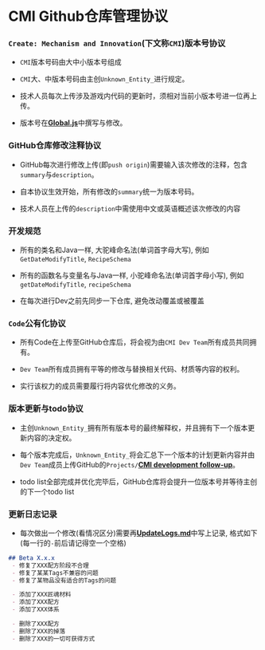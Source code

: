 # **CMI Github仓库管理协议**

<div align="left">

### `Create: Mechanism and Innovation`(下文称`CMI`)版本号协议

 - `CMI`版本号码由大中小版本号组成

 - `CMI`大、中版本号码由主创`Unknown_Entity_`进行规定。

 - 技术人员每次上传涉及游戏内代码的更新时，须相对当前小版本号进一位再上传。

 - 版本号在[**Global.js**](kubejs/startup_scripts/Global.js)中撰写与修改。

### GitHub仓库修改注释协议

 - GitHub每次进行修改上传(即`push origin`)需要输入该次修改的注释，包含`summary`与`description`。

 - 自本协议生效开始，所有修改的`summary`统一为版本号码。

 - 技术人员在上传的`description`中需使用中文或英语概述该次修改的内容

### 开发规范

 - 所有的类名和Java一样, 大驼峰命名法(单词首字母大写), 例如`GetDateModifyTitle`, `RecipeSchema`

 - 所有的函数名与变量名与Java一样, 小驼峰命名法(单词首字母小写), 例如`getDateModifyTitle`, `recipeSchema`

 - 在每次进行Dev之前先同步一下仓库, 避免改动覆盖或被覆盖

### `Code`公有化协议

 - 所有Code在上传至GitHub仓库后，将会视为由`CMI Dev Team`所有成员共同拥有。

 - `Dev Team`所有成员拥有平等的修改与替换相关代码、材质等内容的权利。

 - 实行该权力的成员需要履行将内容优化修改的义务。

### 版本更新与todo协议

 - 主创`Unknown_Entity_`拥有所有版本号的最终解释权，并且拥有下一个版本更新内容的决定权。

 - 每个版本完成后，`Unknown_Entity_`将会汇总下一个版本的计划更新内容并由`Dev Team`成员上传GitHub的`Projects/`[**CMI development follow-up**](https://github.com/users/VechniMetel/projects/1/views/1)。

 - todo list全部完成并优化完毕后，GitHub仓库将会提升一位版本号并等待主创的下一个todo list

### 更新日志记录

 - 每次做出一个修改(看情况区分)需要再[**UpdateLogs.md**](UpdateLogs.md)中写上记录, 格式如下(每一行的`-`前后请记得空一个空格)

```md
## Beta X.x.x
 - 修复了XXX配方阶段不合理
 - 修复了某某Tags不兼容的问题
 - 修复了某物品没有适合的Tags的问题

 - 添加了XXX匠魂材料
 - 添加了XXX配方
 - 添加了XXX体系

 - 删除了XXX配方
 - 删除了XXX的掉落
 - 删除了XXX的一切可获得方式
```

</div>